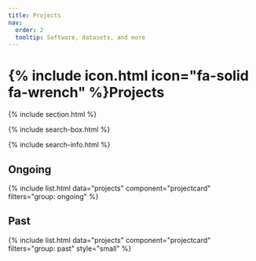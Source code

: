 ```yaml
---
title: Projects
nav:
  order: 2
  tooltip: Software, datasets, and more
---
```


# {% include icon.html icon="fa-solid fa-wrench" %}Projects

{% include section.html %}

{% include search-box.html %}

{% include search-info.html %}

## Ongoing

{% include list.html data="projects" component="projectcard" filters="group: ongoing" %}

## Past

{% include list.html data="projects" component="projectcard" filters="group: past" style="small" %}
